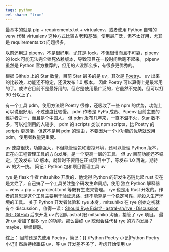 ```yaml
---
tags: python
evl-share: "true"
---
```

最基本的就是 pip + requirements.txt + virtualenv，或者使用 Python 自带的 venv 代替 virtualenv
这种方式比较古老和基础，使用最广泛，但不太好用，尤其是 requirements.txt 问题很多。

以前还用过 pipenv，不是很好用，尤其是 lock，不但很慢而且不可靠，pipenv 的 lock 可能无法完全锁死依赖版本，导致项目在一段时间后跑不起来。
pipenv 虽然是 Python 官方推荐的，但用的人没那么多，有很多更优秀的。

根据 Github 上的 Star 数量，目前 Star 最多的是 uv，其次是 [Poetry](https://github.com/python-poetry/poetry)。
uv 出来的比较晚，功能还不稳定，还没发布 1.0 版本。
因此 Poetry 可以算得上是最常用的了。或许它目前不是最好用的，但它是使用最广泛的，它虽然不完美，但可以打 90 分以上了。

有一个工具 pdm，使用方法跟 Poetry 很像，还吸收了一些 npm 的优势，功能上可以说很好用，不过速度比较慢。
pdm 作者是 PyPa 成员、Pipenv 目前主要的维护者之一，而且是个中国人。
但 pdm 发布几年来，一直不温不火，Star 数不多，可以推测用的人较少。
pdm 的 scripts 类似 npm scripts，比 Poetry 的 scripts 更灵活，但这不是用 pdm 的理由，不要因为一个小功能的优势就改用 pdm，使用者数量更重要。

uv 速度很快，功能强大，不但能管理包和虚拟环境，还可以管理 Python 版本，正在向工程管理工具的方向发展，是一个更高一层的工具。
但 uv 目前功能还不稳定，还没发布 1.0 版本，就暂时不要用在正式项目中了，等发布 1.0 再说。期待 uv 的大一统。
简记：Python 包和项目管理工具 uv

rye 是 flask 作者 mitsuhiko 开发的，他觉得 Python 的研发生态链比起 rust 实在是太烂了，自己搞了一个工具关注整个研发生命周期，使用 独立 Python 解释器 + venv + pip + pyproject.toml 等既有生态来管理。
rye 也是用 Rust 开发的。作者的意思是这个工具主要用于验证思路，还不能算是一个稳定可靠、能投入生产环境的工具。
关于 Python 开发者体验和 rye 本身，mitsuhiko 在 rye 创始之初就有个 discussion ，值得一读：[Should Rye Exist? · astral-sh/rye · Discussion #6 · GitHub](https://github.com/astral-sh/rye/discussions/6)
后来开发 uv 的团队 astral 跟 mitsuhiko 沟通，接管了 rye 项目。
最近 uv 增加了很多 rye 的功能，那么最终 uv 貌似会往代替 rye 的方向发展？maybe，继续跟踪。

综上：
目前还是先使用 Poetry，简记：[[./Python Poetry 小记|Python Poetry 小记]]
然后持续跟踪 uv，等 uv 开发差不多了，考虑开始使用 uv
